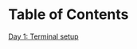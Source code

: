 # Table of Contents

[Day 1: Terminal setup](https://github.com/proviveknayan/my-mac-life/wiki/Day-1:-Terminal-setup)
